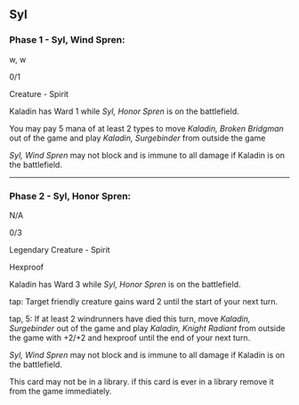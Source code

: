 ## Syl

### Phase 1 - Syl, Wind Spren:

w, w

0/1

Creature - Spirit

Kaladin has Ward 1 while *Syl, Honor Spren* is on the battlefield.

You may pay 5 mana of at least 2 types to move *Kaladin, Broken Bridgman* out of the game and play *Kaladin, Surgebinder* from outside the game

*Syl, Wind Spren* may not block and is immune to all damage if Kaladin is on the battlefield.

---
### Phase 2 - Syl, Honor Spren:

N/A

0/3

Legendary Creature - Spirit	

Hexproof

Kaladin has Ward 3 while *Syl, Honor Spren* is on the battlefield.


tap: Target friendly creature gains ward 2 until the start of your next turn.

tap, 5: If at least 2 windrunners have died this turn, move *Kaladin, Surgebinder* out of the game and play *Kaladin, Knight Radiant* from outside the game with +2/+2 and hexproof until the end of your next turn.

*Syl, Wind Spren* may not block and is immune to all damage if Kaladin is on the battlefield.

This card may not be in a library. if this card is ever in a library remove it from the game immediately.
